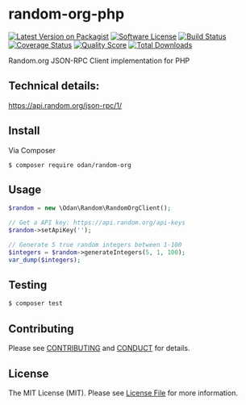 random-org-php
==============

[![Latest Version on Packagist][ico-version]][link-packagist]
[![Software License][ico-license]](LICENSE.md)
[![Build Status][ico-travis]][link-travis]
[![Coverage Status][ico-scrutinizer]][link-scrutinizer]
[![Quality Score][ico-code-quality]][link-code-quality]
[![Total Downloads][ico-downloads]][link-downloads]

Random.org JSON-RPC Client implementation for PHP

## Technical details:  
https://api.random.org/json-rpc/1/<br>

## Install

Via Composer

```
$ composer require odan/random-org
```

## Usage

```php
$random = new \Odan\Random\RandomOrgClient();

// Get a API key: https://api.random.org/api-keys
$random->setApiKey('');

// Generate 5 true random integers between 1-100
$integers = $random->generateIntegers(5, 1, 100);
var_dump($integers);

```

## Testing

``` bash
$ composer test
```

## Contributing

Please see [CONTRIBUTING](CONTRIBUTING.md) and [CONDUCT](CONDUCT.md) for details.

## License

The MIT License (MIT). Please see [License File](LICENSE.md) for more information.

[ico-version]: https://img.shields.io/packagist/v/odan/random-org.svg?style=flat-square
[ico-license]: https://img.shields.io/badge/license-MIT-brightgreen.svg?style=flat-square
[ico-travis]: https://img.shields.io/travis/odan/random-org/master.svg?style=flat-square
[ico-scrutinizer]: https://img.shields.io/scrutinizer/coverage/g/odan/random-org.svg?style=flat-square
[ico-code-quality]: https://img.shields.io/scrutinizer/g/odan/random-org.svg?style=flat-square
[ico-downloads]: https://img.shields.io/packagist/dt/odan/random-org.svg?style=flat-square

[link-packagist]: https://packagist.org/packages/odan/random-org
[link-travis]: https://travis-ci.org/odan/random-org
[link-scrutinizer]: https://scrutinizer-ci.com/g/odan/random-org/code-structure
[link-code-quality]: https://scrutinizer-ci.com/g/odan/random-org
[link-downloads]: https://packagist.org/packages/odan/random-org
[link-author]: https://github.com/:author_username
[link-contributors]: ../../contributors
